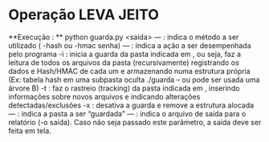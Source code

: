 # Operação LEVA JEITO

**Execução : **
python guarda.py <metodo> <opcao> <pasta> <saída>
― <metodo> : indica o método a ser utilizado ( -hash ou -hmac senha)
― <opcao>: indica a ação a ser desempenhada pelo programa
      -i : inicia a guarda da pasta indicada em <pasta>, ou seja, faz a leitura de todos os arquivos da pasta (recursivamente)
      registrando os dados e Hash/HMAC de cada um e armazenando numa estrutura própria (Ex: tabela hash em uma
      subpasta oculta ./guarda – ou pode ser usada uma árvore B)
      -t : faz o rastreio (tracking) da pasta indicada em <pasta>, inserindo informações sobre novos arquivos e indicando
      alterações detectadas/exclusões
      -x : desativa a guarda e remove a estrutura alocada
― <pasta> : indica a pasta a ser “guardada”
― <saida> : indica o arquivo de saída para o relatório (-o saída). Caso não seja passado este parâmetro, a
saída deve ser feita em tela.

